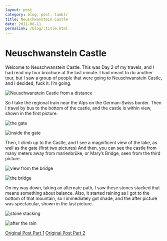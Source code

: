 ```yaml
---
layout: post
category: blog, post, tumblr
title: Neuschwanstein Castle
date: 2011-08-11
permalink: /blog/:title.html
---
```


# Neuschwanstein Castle

Welcome to Neuschwanstein Castle. This was Day 2 of my travels, and I had read my tour brochure at the last minute. I had meant to do another tour, but I saw a group of people that were going to Neuschwanstein Castle, and I decided, fuck it. I’m going.

![Neuschwanstein Castle from a distance](http://68.media.tumblr.com/tumblr_loyhrvMuZx1qz81kho1_r1_500.jpg)

So I take the regional train near the Alps on the German-Swiss border. Then I travel by bus to the bottom of the castle, and the castle is within view, shown in the first picture.

![the gate](http://68.media.tumblr.com/tumblr_lqttnpqGha1qz81kho1_1280.jpg)

![inside the gate](http://68.media.tumblr.com/tumblr_lqttnpqGha1qz81kho2_1280.jpg)

Then, I climb up to the Castle, and I see a magnificent view of the lake, as well as the gate (first two pictures) And then, you can see the castle from many meters away from marienbrüke, or Mary’s Bridge, seen from the third picture.

![view from the bridge](http://68.media.tumblr.com/tumblr_lqttnpqGha1qz81kho3_1280.jpg)

![the bridge](http://68.media.tumblr.com/tumblr_lqttnpqGha1qz81kho4_1280.jpg)

On my way down, taking an alternate path, I saw these stones stacked that means something about balance. Also, it started raining as I got to the bottom of that mountain, so I immediately got shade, and the after picture was spectacular, shown in the last picture.

![stone stacking](http://68.media.tumblr.com/tumblr_lqttnpqGha1qz81kho5_1280.jpg)

![after the rain](http://68.media.tumblr.com/tumblr_lqttnpqGha1qz81kho6_1280.jpg)

[Original Post Part 1](http://jermspeaks.com/post/9655834259/welcome-to-neuschwanstein-castle-this-was-day-2)
[Original Post Part 2](http://jermspeaks.com/post/9656310591/then-i-climb-up-to-the-castle-and-i-see)
